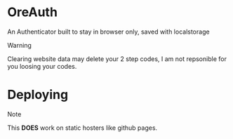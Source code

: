 # OreAuth

An Authenticator built to stay in browser only, saved with localstorage

> [!WARNING]
> Clearing website data may delete your 2 step codes, I am not repsonible for you loosing your codes.

# Deploying

> [!NOTE]
> This **DOES** work on static hosters like github pages.

